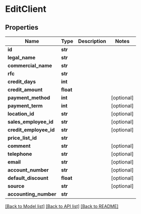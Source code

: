 # EditClient

## Properties
Name | Type | Description | Notes
------------ | ------------- | ------------- | -------------
**id** | **str** |  | 
**legal_name** | **str** |  | 
**commercial_name** | **str** |  | 
**rfc** | **str** |  | 
**credit_days** | **int** |  | 
**credit_amount** | **float** |  | 
**payment_method** | **int** |  | [optional] 
**payment_term** | **int** |  | [optional] 
**location_id** | **str** |  | [optional] 
**sales_employee_id** | **str** |  | [optional] 
**credit_employee_id** | **str** |  | [optional] 
**price_list_id** | **str** |  | 
**comment** | **str** |  | [optional] 
**telephone** | **str** |  | [optional] 
**email** | **str** |  | [optional] 
**account_number** | **str** |  | [optional] 
**default_discount** | **float** |  | [optional] 
**source** | **str** |  | [optional] 
**accounting_number** | **str** |  | 

[[Back to Model list]](../README.md#documentation-for-models) [[Back to API list]](../README.md#documentation-for-api-endpoints) [[Back to README]](../README.md)


